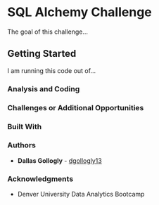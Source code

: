 # SQL Alchemy Challenge

The goal of this challenge... 

## Getting Started 

I am running this code out of...

### Analysis and Coding 



### Challenges or Additional Opportunities



### Built With



### Authors

* **Dallas Gollogly** - [dgollogly13](https://github.com/dgollogly13)

### Acknowledgments

* Denver University Data Analytics Bootcamp 
